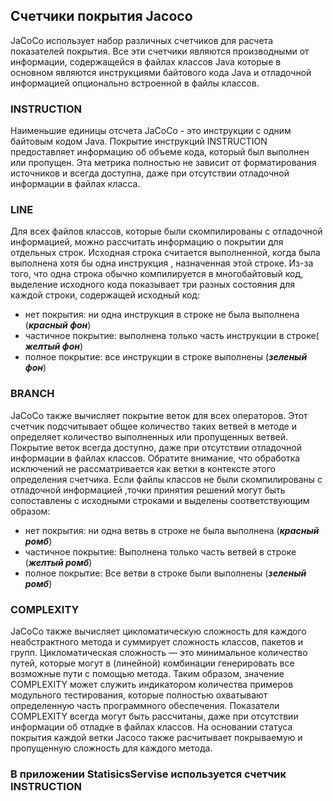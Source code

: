## **Счетчики покрытия Jacoco**
JaCoCo использует набор различных счетчиков для расчета показателей покрытия. Все эти счетчики являются производными от информации, содержащейся в файлах классов Java которые в основном являются инструкциями байтового кода Java и отладочной информацией опционально встроенной в файлы классов.

### INSTRUCTION
Наименьшие единицы отсчета JaCoCo - это инструкции с одним байтовым кодом Java. Покрытие инструкций INSTRUCTION предоставляет информацию об объеме кода, который был выполнен или пропущен. Эта метрика полностью не зависит от форматирования источников и всегда доступна, даже при отсутствии отладочной информации в файлах класса.

### LINE
Для всех файлов классов, которые были скомпилированы с отладочной информацией, можно рассчитать информацию о покрытии для отдельных строк. Исходная строка считается выполненной, когда была выполнена хотя бы одна инструкция , назначенная этой строке. Из-за того, что одна строка обычно компилируется в многобайтовый код, выделение исходного кода показывает три разных состояния для каждой строки, содержащей исходный код:
* нет покрытия: ни одна инструкция в строке не была выполнена (***красный фон***)
* частичное покрытие: выполнена только часть инструкции в строке( ***желтый фон***)
* полное покрытие: все инструкции в строке выполнены (***зеленый фон***)

### BRANCH
JaCoCo также вычисляет покрытие веток для всех операторов. Этот счетчик подсчитывает общее количество таких ветвей в методе и определяет количество выполненных или пропущенных ветвей. Покрытие веток всегда доступно, даже при отсутствии отладочной информации в файлах классов. Обратите внимание, что обработка исключений не рассматривается как ветки в контексте этого определения счетчика. 
Если файлы классов не были скомпилированы с отладочной информацией ,точки принятия решений могут быть сопоставлены с исходными строками и выделены соответствующим образом:
* нет покрытия: ни одна ветвь в строке не была выполнена (***красный ромб***)
* частичное покрытие: Выполнена только часть ветвей в строке (***желтый ромб***)
* полное покрытие: Все ветви в строке были выполнены (***зеленый ромб***)

### COMPLEXITY
JaCoCo также вычисляет цикломатическую сложность для каждого неабстрактного метода и суммирует сложность классов, пакетов и групп. Цикломатическая сложность — это минимальное количество путей, которые могут в (линейной) комбинации генерировать все возможные пути с помощью метода. Таким образом, значение COMPLEXITY может служить индикатором количества примеров модульного тестирования, которые полностью охватывают определенную часть программного обеспечения. Показатели COMPLEXITY всегда могут быть рассчитаны, даже при отсутствии информации об отладке в файлах классов.
На основании статуса покрытия каждой ветки Jacoco также расчитывает покрываемую и пропущенную сложность для каждого метода.



### **В приложении StatisicsServise используется счетчик INSTRUCTION**